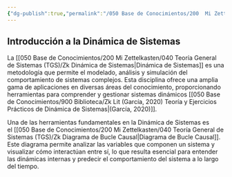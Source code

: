 ```yaml
---
{"dg-publish":true,"permalink":"/050 Base de Conocimientos/200  Mi Zettelkasten/100 Docencia/Org1/2025/Clase 04/Zk Introducción a la Dinámica de Sistemas/","tags":["digitalGarden","dinámicaDeSistemas"]}
---
```


## Introducción a la Dinámica de Sistemas
La [[050 Base de Conocimientos/200  Mi Zettelkasten/040 Teoría General de Sistemas (TGS)/Zk Dinámica de Sistemas\|Dinámica de Sistemas]] es una metodología que permite el modelado, análisis y simulación del comportamiento de sistemas complejos. Esta disciplina ofrece una amplia gama de aplicaciones en diversas áreas del conocimiento, proporcionando herramientas para comprender y gestionar sistemas dinámicos [[050 Base de Conocimientos/900 Biblioteca/Zk Lit (García, 2020) Teoría y Ejercicios Prácticos de Dinámica de Sistemas\|(García, 2020)]].

Una de las herramientas fundamentales en la Dinámica de Sistemas es el [[050 Base de Conocimientos/200  Mi Zettelkasten/040 Teoría General de Sistemas (TGS)/Zk Diagrama de Bucle Causal\|Diagrama de Bucle Causal]]. Este diagrama permite analizar las variables que componen un sistema y visualizar cómo interactúan entre sí, lo que resulta esencial para entender las dinámicas internas y predecir el comportamiento del sistema a lo largo del tiempo.
